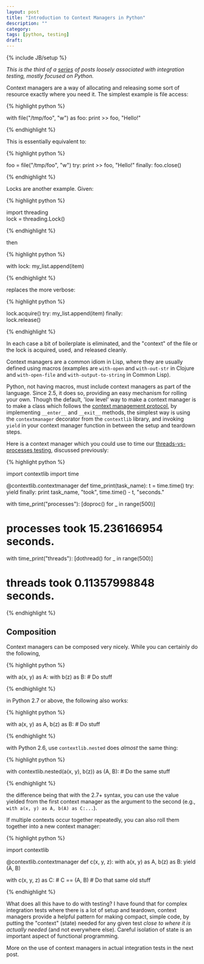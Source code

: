```yaml
---
layout: post
title: "Introduction to Context Managers in Python"
description: ""
category:
tags: [python, testing]
draft:
---
```

{% include JB/setup %}

*This is the third of a
[series](/2013/04/18/thoughts-on-integration-testing/) of posts
loosely associated with integration testing, mostly focused on Python.*

Context managers are a way of allocating and releasing some sort of
resource exactly where you need it. The simplest example is file
access:

{% highlight python %}

with file("/tmp/foo", "w") as foo:
    print >> foo, "Hello!"

{% endhighlight %}

This is essentially equivalent to:

{% highlight python %}

foo = file("/tmp/foo", "w")
try:
    print >> foo, "Hello!"
finally:
    foo.close()

{% endhighlight %}

Locks are another example.  Given:

{% highlight python %}

import threading    
lock = threading.Lock()

{% endhighlight %}

then

{% highlight python %}

with lock:
    my_list.append(item)

{% endhighlight %}

replaces the more verbose:

{% highlight python %}

lock.acquire()
try:
    my_list.append(item)
finally:        
    lock.release()

{% endhighlight %}

In each case a bit of boilerplate is eliminated, and the "context" of
the file or the lock is acquired, used, and released cleanly.  

Context managers are a common idiom in Lisp, where they are usually defined
using macros (examples are `with-open` and `with-out-str`
in Clojure and `with-open-file` and `with-output-to-string` in Common
Lisp). 

Python, not having macros, must include context managers as part of
the language. Since 2.5, it does so, providing an easy mechanism
for rolling your own. Though the default, 'low level' way to make a context manager
is to make a class which follows the [context management
protocol](http://docs.python.org/2/library/stdtypes.html#typecontextmanager),
by implementing `__enter__` and `__exit__` methods, the simplest way
is using the `contextmanager` decorator from the `contextlib` library,
and invoking `yield` in your context manager function in between the
setup and teardown steps. 

Here is a context manager which you could use to time our
[threads-vs-processes
testing](/2013/04/19/processes-vs-threads-for-testing/), discussed
previously:

{% highlight python %}

import contextlib
import time

@contextlib.contextmanager
def time_print(task_name):
    t = time.time()
    try:
        yield
    finally:
        print task_name, "took", time.time() - t, "seconds."

with time_print("processes"):
    [doproc() for _ in range(500)]

# processes took 15.236166954 seconds.

with time_print("threads"):
    [dothread() for _ in range(500)]

# threads took 0.11357998848 seconds.

{% endhighlight %}

## Composition

Context managers can be composed very nicely.  While you can certainly do the following,

{% highlight python %}

with a(x, y) as A:
    with b(z) as B:
        # Do stuff

{% endhighlight %}

in Python 2.7 or above, the following also works:

{% highlight python %}

with a(x, y) as A, b(z) as B:
    # Do stuff

{% endhighlight %}

with Python 2.6, use `contextlib.nested` does *almost* the same thing:

{% highlight python %}

with contextlib.nested(a(x, y), b(z)) as (A, B):
    # Do the same stuff

{% endhighlight %}

the difference being that with the 2.7+ syntax, you can use the value
yielded from the first context manager as the argument to the second
(e.g., `with a(x, y) as A, b(A) as C:...`).
  
If multiple contexts occur together repeatedly, you can also roll them together
into a new context manager:

{% highlight python %}

import contextlib

@contextlib.contextmanager
def c(x, y, z):
    with a(x, y) as A, b(z) as B:
        yield (A, B) 

with c(x, y, z) as C:  # C == (A, B)
    # Do that same old stuff
 
{% endhighlight %}

What does all this have to do with testing? I have found that for
complex integration tests where there is a lot of setup and teardown,
context managers provide a helpful pattern for making compact, simple
code, by putting the "context" (state) needed for any given test
*close to where it is actually needed* (and not everywhere else).
Careful isolation of state is an important aspect of functional
programming. 

More on the use of context managers in actual integration tests in the next post.
